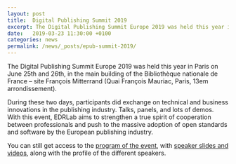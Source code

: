 ```yaml
---
layout: post
title:  Digital Publishing Summit 2019
excerpt: The Digital Publishing Summit Europe 2019 was held this year in Paris on June 25th and 26th. 
date:   2019-03-23 11:30:00 +0100
categories: news
permalink: /news/_posts/epub-summit-2019/
---
```


The Digital Publishing Summit Europe 2019 was held this year in Paris on June 25th and 26th, in the main building of the Bibliothèque nationale de France – site François Mitterrand (Quai François Mauriac, Paris, 13em arrondissement).

During these two days, participants did exchange on technical and business innovations in the publishing industry. Talks, panels, and lots of demos. With this event, EDRLab aims to strengthen a true spirit of cooperation between professionals and push to the massive adoption of open standards and software by the European publishing industry.

You can still get access to the [program of the event](https://www.edrlab.org/events/dpub-summit-2019/dps-program/), with [speaker slides and videos](https://github.com/readium/architecture/blob/master/navigator/public-api.md), along with the profile of the different speakers.